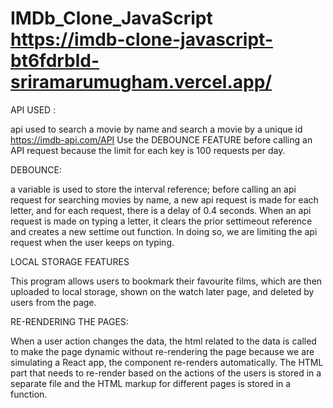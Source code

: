 # IMDb_Clone_JavaScript  https://imdb-clone-javascript-bt6fdrbld-sriramarumugham.vercel.app/

API USED :

api used to search a movie by name and search a movie by a unique id  https://imdb-api.com/API
Use the DEBOUNCE FEATURE before calling an API request because the limit for each key is 100 requests per day.

DEBOUNCE:

a variable is used to store the interval reference; 
before calling an api request for searching movies by name,
a new api request is made for each letter, and for each request, 
there is a delay of 0.4 seconds. 
When an api request is made on typing a letter, 
it clears the prior settimeout reference and creates a new settime out function. 
In doing so, we are limiting the api request when the user keeps on typing.

LOCAL STORAGE FEATURES

This program allows users to bookmark their favourite films, 
which are then uploaded to local storage, 
shown on the watch later page,
and deleted by users from the page.

RE-RENDERING THE PAGES:

When a user action changes the data, 
the html related to the data is called to make the page dynamic without re-rendering the page 
because we are simulating a React app, the component re-renders automatically. 
The HTML part that needs to re-render based on the actions of the users is stored in a separate file and 
the HTML markup for different pages is stored in a function. 
